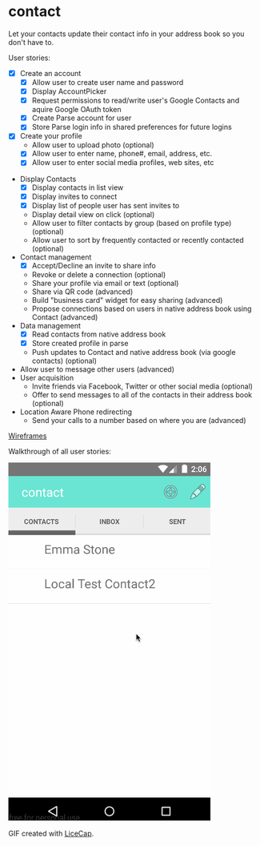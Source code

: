 # contact
Let your contacts update their contact info in your address book so you don't have to.

User stories:
 * [x] Create an account 
	* [x] Allow user to create user name and password
	* [x] Display AccountPicker
	* [x] Request permissions to read/write user's Google Contacts and aquire Google OAuth token
	* [x] Create Parse account for user
	* [x] Store Parse login info in shared preferences for future logins
 * [x] Create your profile
   * Allow user to upload photo (optional)
   * [x] Allow user to enter name, phone#, email, address, etc.
   * [x] Allow user to enter social media profiles, web sites, etc
 * Display Contacts
   * [x] Display contacts in list view
   * [x] Display invites to connect
   * [x] Display list of people user has sent invites to
   * Display detail view on click (optional)
   * Allow user to filter contacts by group (based on profile type) (optional)
   * Allow user to sort by frequently contacted or recently contacted (optional)
 * Contact management
   * [x] Accept/Decline an invite to share info
   * Revoke or delete a connection (optional)
   * Share your profile via email or text (optional)
   * Share via QR code (advanced)
   * Build "business card" widget for easy sharing  (advanced)
   * Propose connections based on users in native address book using Contact (advanced)
 * Data management
   * [x] Read contacts from native address book
   * [x] Store created profile in parse
   * Push updates to Contact and native address book (via google contacts) (optional)
 * Allow user to message other users (advanced)
 * User acquisition
   * Invite friends via Facebook, Twitter or other social media (optional)
   * Offer to send messages to all of the contacts in their address book (optional)
 * Location Aware Phone redirecting
   * Send your calls to a number based on where you are (advanced)
   
[Wireframes](http://contactpush.github.io./)

Walkthrough of all user stories:

![Video Walkthrough](img/demo_sprint1.gif)

GIF created with [LiceCap](http://www.cockos.com/licecap/).
